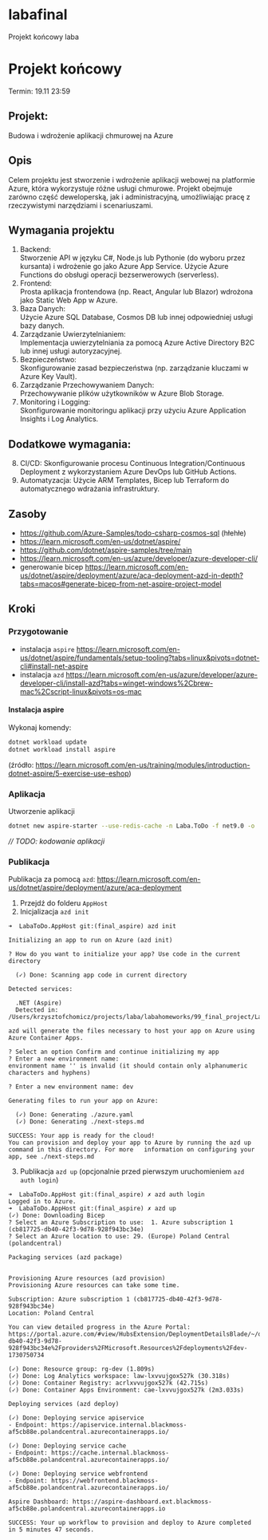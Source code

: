 # labafinal

Projekt końcowy laba

# Projekt końcowy

Termin: 19.11 23:59

## Projekt:

Budowa i wdrożenie aplikacji chmurowej na Azure

## Opis

Celem projektu jest stworzenie i wdrożenie aplikacji webowej na platformie Azure, która wykorzystuje różne usługi chmurowe. Projekt obejmuje zarówno część deweloperską, jak i administracyjną, umożliwiając pracę z rzeczywistymi narzędziami i scenariuszami.

## Wymagania projektu

1. Backend:  
   Stworzenie API w języku C#, Node.js lub Pythonie (do wyboru przez kursanta) i wdrożenie go jako Azure App Service.
   Użycie Azure Functions do obsługi operacji bezserwerowych (serverless).
2. Frontend:  
   Prosta aplikacja frontendowa (np. React, Angular lub Blazor) wdrożona jako Static Web App w Azure.
3. Baza Danych:  
   Użycie Azure SQL Database, Cosmos DB lub innej odpowiedniej usługi bazy danych.
4. Zarządzanie Uwierzytelnianiem:  
   Implementacja uwierzytelniania za pomocą Azure Active Directory B2C lub innej usługi autoryzacyjnej.
5. Bezpieczeństwo:  
   Skonfigurowanie zasad bezpieczeństwa (np. zarządzanie kluczami w Azure Key Vault).
6. Zarządzanie Przechowywaniem Danych:  
   Przechowywanie plików użytkowników w Azure Blob Storage.
7. Monitoring i Logging:  
   Skonfigurowanie monitoringu aplikacji przy użyciu Azure Application Insights i Log Analytics.

## Dodatkowe wymagania:

8. CI/CD:
   Skonfigurowanie procesu Continuous Integration/Continuous Deployment z wykorzystaniem Azure DevOps lub GitHub Actions.
9. Automatyzacja:
   Użycie ARM Templates, Bicep lub Terraform do automatycznego wdrażania infrastruktury.

## Zasoby

- https://github.com/Azure-Samples/todo-csharp-cosmos-sql (hłehłe)
- https://learn.microsoft.com/en-us/dotnet/aspire/
- https://github.com/dotnet/aspire-samples/tree/main
- https://learn.microsoft.com/en-us/azure/developer/azure-developer-cli/
- generowanie bicep https://learn.microsoft.com/en-us/dotnet/aspire/deployment/azure/aca-deployment-azd-in-depth?tabs=macos#generate-bicep-from-net-aspire-project-model

## Kroki

### Przygotowanie

- instalacja `aspire` https://learn.microsoft.com/en-us/dotnet/aspire/fundamentals/setup-tooling?tabs=linux&pivots=dotnet-cli#install-net-aspire
- instalacja `azd` https://learn.microsoft.com/en-us/azure/developer/azure-developer-cli/install-azd?tabs=winget-windows%2Cbrew-mac%2Cscript-linux&pivots=os-mac

#### Instalacja aspire

Wykonaj komendy:

```bash
dotnet workload update
dotnet workload install aspire
```

(źródło: https://learn.microsoft.com/en-us/training/modules/introduction-dotnet-aspire/5-exercise-use-eshop)

### Aplikacja

Utworzenie aplikacji

```bash
dotnet new aspire-starter --use-redis-cache -n Laba.ToDo -f net9.0 -o .
```

_// TODO: kodowanie aplikacji_

### Publikacja

Publikacja za pomocą `azd`: https://learn.microsoft.com/en-us/dotnet/aspire/deployment/azure/aca-deployment

1. Przejdź do folderu `AppHost`
2. Inicjalizacja `azd init`

```
➜  LabaToDo.AppHost git:(final_aspire) azd init

Initializing an app to run on Azure (azd init)

? How do you want to initialize your app? Use code in the current directory

  (✓) Done: Scanning app code in current directory

Detected services:

  .NET (Aspire)
  Detected in: /Users/krzysztofchomicz/projects/laba/labahomeworks/99_final_project/LabaToDo/LabaToDo.AppHost/LabaToDo.AppHost.csproj

azd will generate the files necessary to host your app on Azure using Azure Container Apps.

? Select an option Confirm and continue initializing my app
? Enter a new environment name:
environment name '' is invalid (it should contain only alphanumeric characters and hyphens)

? Enter a new environment name: dev

Generating files to run your app on Azure:

  (✓) Done: Generating ./azure.yaml
  (✓) Done: Generating ./next-steps.md

SUCCESS: Your app is ready for the cloud!
You can provision and deploy your app to Azure by running the azd up command in this directory. For more   information on configuring your app, see ./next-steps.md
```

3. Publikacja `azd up` (opcjonalnie przed pierwszym uruchomieniem `azd auth login`)

```
➜  LabaToDo.AppHost git:(final_aspire) ✗ azd auth login
Logged in to Azure.
➜  LabaToDo.AppHost git:(final_aspire) ✗ azd up
(✓) Done: Downloading Bicep
? Select an Azure Subscription to use:  1. Azure subscription 1 (cb817725-db40-42f3-9d78-928f943bc34e)
? Select an Azure location to use: 29. (Europe) Poland Central (polandcentral)

Packaging services (azd package)


Provisioning Azure resources (azd provision)
Provisioning Azure resources can take some time.

Subscription: Azure subscription 1 (cb817725-db40-42f3-9d78-928f943bc34e)
Location: Poland Central

You can view detailed progress in the Azure Portal:
https://portal.azure.com/#view/HubsExtension/DeploymentDetailsBlade/~/overview/id/%2Fsubscriptions%2Fcb817725-db40-42f3-9d78-928f943bc34e%2Fproviders%2FMicrosoft.Resources%2Fdeployments%2Fdev-1730750734

(✓) Done: Resource group: rg-dev (1.809s)
(✓) Done: Log Analytics workspace: law-lxvvujgox527k (30.318s)
(✓) Done: Container Registry: acrlxvvujgox527k (42.715s)
(✓) Done: Container Apps Environment: cae-lxvvujgox527k (2m3.033s)

Deploying services (azd deploy)

(✓) Done: Deploying service apiservice
- Endpoint: https://apiservice.internal.blackmoss-af5cb88e.polandcentral.azurecontainerapps.io/

(✓) Done: Deploying service cache
- Endpoint: https://cache.internal.blackmoss-af5cb88e.polandcentral.azurecontainerapps.io/

(✓) Done: Deploying service webfrontend
- Endpoint: https://webfrontend.blackmoss-af5cb88e.polandcentral.azurecontainerapps.io/

Aspire Dashboard: https://aspire-dashboard.ext.blackmoss-af5cb88e.polandcentral.azurecontainerapps.io

SUCCESS: Your up workflow to provision and deploy to Azure completed in 5 minutes 47 seconds.
```
